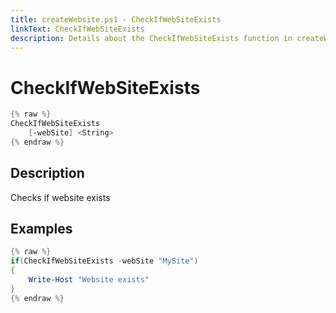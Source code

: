 ```yaml
---
title: createWebsite.ps1 - CheckIfWebSiteExists
linkText: CheckIfWebSiteExists
description: Details about the CheckIfWebSiteExists function in createWebsite.ps1 helper script
---
```


# CheckIfWebSiteExists

```PowerShell
{% raw %}
CheckIfWebSiteExists
    [-webSite] <String>
{% endraw %}
```

## Description

Checks if website exists

## Examples

```PowerShell
{% raw %}
if(CheckIfWebSiteExists -webSite "MySite")
{
    Write-Host "Website exists"
}
{% endraw %}
```
